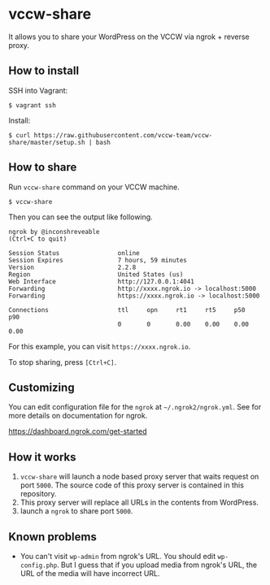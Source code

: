 # vccw-share

It allows you to share your WordPress on the VCCW via ngrok + reverse proxy.

## How to install

SSH into Vagrant:

```
$ vagrant ssh
```

Install:

```
$ curl https://raw.githubusercontent.com/vccw-team/vccw-share/master/setup.sh | bash
```

## How to share

Run `vccw-share` command on your VCCW machine.

```
$ vccw-share
```

Then you can see the output like following.

```
ngrok by @inconshreveable                                                 (Ctrl+C to quit)

Session Status                online                                                      
Session Expires               7 hours, 59 minutes                                         
Version                       2.2.8                                                       
Region                        United States (us)                                          
Web Interface                 http://127.0.0.1:4041                                       
Forwarding                    http://xxxx.ngrok.io -> localhost:5000                  
Forwarding                    https://xxxx.ngrok.io -> localhost:5000                 

Connections                   ttl     opn     rt1     rt5     p50     p90                 
                              0       0       0.00    0.00    0.00    0.00
```

For this example, you can visit `https://xxxx.ngrok.io`.

To stop sharing, press `[Ctrl+C]`.

## Customizing

You can edit configuration file for the `ngrok` at `~/.ngrok2/ngrok.yml`.
See for more details on documentation for ngrok.

https://dashboard.ngrok.com/get-started

## How it works

1. `vccw-share` will launch a node based proxy server that waits request on port `5000`. The source code of this proxy server is contained in this repository.
2. This proxy server will replace all URLs in the contents from WordPress.
3. launch a `ngrok` to share port `5000`.

## Known problems

* You can't visit `wp-admin` from ngrok's URL. You should edit `wp-config.php`. But I guess that if you upload media from ngrok's URL, the URL of the media will have incorrect URL.
